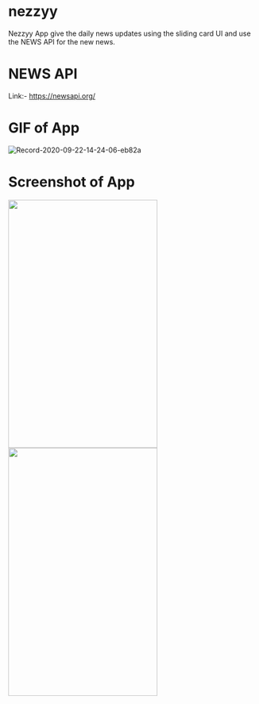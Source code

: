 # nezzyy

Nezzyy App give the daily news updates using the sliding card UI and use the NEWS API for the new news.

# NEWS API

Link:- https://newsapi.org/

# GIF of App

![Record-2020-09-22-14-24-06-eb82a](https://user-images.githubusercontent.com/52590889/93868768-9162b980-fce8-11ea-8aef-583b3e705216.gif)


# Screenshot of App

<img src="https://user-images.githubusercontent.com/52590889/93868637-5c566700-fce8-11ea-99fe-9dfdf8e16a7f.png" width="300" height="500"/>


<img src="https://user-images.githubusercontent.com/52590889/93868684-709a6400-fce8-11ea-95dd-6962b1e1738e.png" width="300" height="500"/>
